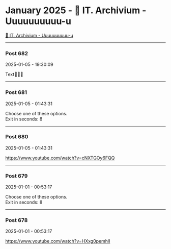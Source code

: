 # January 2025 - 🐊 IT. Archivium - Uuuuuuuuuu-u

[🐊 IT. Archivium - Uuuuuuuuuu-u](../../)



---



### Post 682

2025-01-05 - 19:30:09





Text🤗🤗🤗









---



### Post 681

2025-01-05 - 01:43:31





Choose one of these options. <br />Exit in seconds: 8









---



### Post 680

2025-01-05 - 01:43:31





<a href="https://www.youtube.com/watch?v=cNXTGOy6FQQ">https://www.youtube.com/watch?v=cNXTGOy6FQQ</a>









---



### Post 679

2025-01-01 - 00:53:17





Choose one of these options. <br />Exit in seconds: 8









---



### Post 678

2025-01-01 - 00:53:17





<a href="https://www.youtube.com/watch?v=HXxg0pemhlI">https://www.youtube.com/watch?v=HXxg0pemhlI</a>







